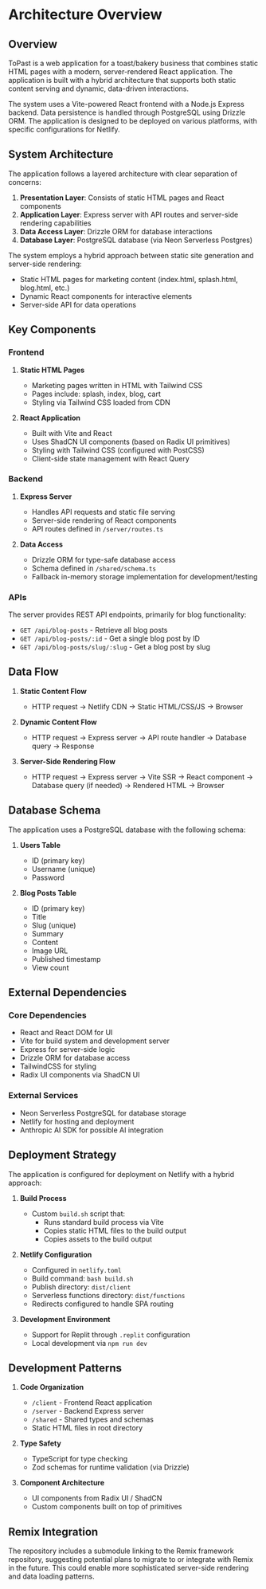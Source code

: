 # Architecture Overview

## Overview

ToPast is a web application for a toast/bakery business that combines static HTML pages with a modern, server-rendered React application. The application is built with a hybrid architecture that supports both static content serving and dynamic, data-driven interactions.

The system uses a Vite-powered React frontend with a Node.js Express backend. Data persistence is handled through PostgreSQL using Drizzle ORM. The application is designed to be deployed on various platforms, with specific configurations for Netlify.

## System Architecture

The application follows a layered architecture with clear separation of concerns:

1. **Presentation Layer**: Consists of static HTML pages and React components
2. **Application Layer**: Express server with API routes and server-side rendering capabilities
3. **Data Access Layer**: Drizzle ORM for database interactions
4. **Database Layer**: PostgreSQL database (via Neon Serverless Postgres)

The system employs a hybrid approach between static site generation and server-side rendering:
- Static HTML pages for marketing content (index.html, splash.html, blog.html, etc.)
- Dynamic React components for interactive elements
- Server-side API for data operations

## Key Components

### Frontend

1. **Static HTML Pages**
   - Marketing pages written in HTML with Tailwind CSS
   - Pages include: splash, index, blog, cart
   - Styling via Tailwind CSS loaded from CDN

2. **React Application**
   - Built with Vite and React
   - Uses ShadCN UI components (based on Radix UI primitives)
   - Styling with Tailwind CSS (configured with PostCSS)
   - Client-side state management with React Query

### Backend

1. **Express Server**
   - Handles API requests and static file serving
   - Server-side rendering of React components
   - API routes defined in `/server/routes.ts`

2. **Data Access**
   - Drizzle ORM for type-safe database access
   - Schema defined in `/shared/schema.ts`
   - Fallback in-memory storage implementation for development/testing

### APIs

The server provides REST API endpoints, primarily for blog functionality:
- `GET /api/blog-posts` - Retrieve all blog posts
- `GET /api/blog-posts/:id` - Get a single blog post by ID
- `GET /api/blog-posts/slug/:slug` - Get a blog post by slug

## Data Flow

1. **Static Content Flow**
   - HTTP request → Netlify CDN → Static HTML/CSS/JS → Browser

2. **Dynamic Content Flow**
   - HTTP request → Express server → API route handler → Database query → Response

3. **Server-Side Rendering Flow**
   - HTTP request → Express server → Vite SSR → React component → Database query (if needed) → Rendered HTML → Browser

## Database Schema

The application uses a PostgreSQL database with the following schema:

1. **Users Table**
   - ID (primary key)
   - Username (unique)
   - Password

2. **Blog Posts Table**
   - ID (primary key)
   - Title
   - Slug (unique)
   - Summary
   - Content
   - Image URL
   - Published timestamp
   - View count

## External Dependencies

### Core Dependencies
- React and React DOM for UI
- Vite for build system and development server
- Express for server-side logic
- Drizzle ORM for database access
- TailwindCSS for styling
- Radix UI components via ShadCN UI

### External Services
- Neon Serverless PostgreSQL for database storage
- Netlify for hosting and deployment
- Anthropic AI SDK for possible AI integration

## Deployment Strategy

The application is configured for deployment on Netlify with a hybrid approach:

1. **Build Process**
   - Custom `build.sh` script that:
     - Runs standard build process via Vite
     - Copies static HTML files to the build output
     - Copies assets to the build output

2. **Netlify Configuration**
   - Configured in `netlify.toml`
   - Build command: `bash build.sh`
   - Publish directory: `dist/client`
   - Serverless functions directory: `dist/functions`
   - Redirects configured to handle SPA routing

3. **Development Environment**
   - Support for Replit through `.replit` configuration
   - Local development via `npm run dev`

## Development Patterns

1. **Code Organization**
   - `/client` - Frontend React application
   - `/server` - Backend Express server
   - `/shared` - Shared types and schemas
   - Static HTML files in root directory

2. **Type Safety**
   - TypeScript for type checking
   - Zod schemas for runtime validation (via Drizzle)

3. **Component Architecture**
   - UI components from Radix UI / ShadCN
   - Custom components built on top of primitives

## Remix Integration

The repository includes a submodule linking to the Remix framework repository, suggesting potential plans to migrate to or integrate with Remix in the future. This could enable more sophisticated server-side rendering and data loading patterns.